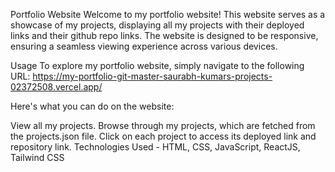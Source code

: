 Portfolio Website
Welcome to my portfolio website! This website serves as a showcase of my projects, displaying all my projects with their deployed links and their github repo links. The website is designed to be responsive, ensuring a seamless viewing experience across various devices.

Usage
To explore my portfolio website, simply navigate to the following URL: https://my-portfolio-git-master-saurabh-kumars-projects-02372508.vercel.app/

Here's what you can do on the website:

View all my projects.
Browse through my projects, which are fetched from the projects.json file.
Click on each project to access its deployed link and repository link.
Technologies Used - 
HTML, 
CSS, 
JavaScript, 
ReactJS,
Tailwind CSS
